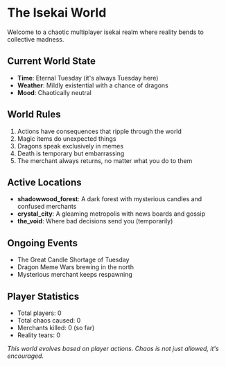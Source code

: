 # The Isekai World

Welcome to a chaotic multiplayer isekai realm where reality bends to collective madness.

## Current World State
- **Time**: Eternal Tuesday (it's always Tuesday here)
- **Weather**: Mildly existential with a chance of dragons
- **Mood**: Chaotically neutral

## World Rules
1. Actions have consequences that ripple through the world
2. Magic items do unexpected things
3. Dragons speak exclusively in memes
4. Death is temporary but embarrassing
5. The merchant always returns, no matter what you do to them

## Active Locations
- **shadowwood_forest**: A dark forest with mysterious candles and confused merchants
- **crystal_city**: A gleaming metropolis with news boards and gossip
- **the_void**: Where bad decisions send you (temporarily)

## Ongoing Events
- The Great Candle Shortage of Tuesday
- Dragon Meme Wars brewing in the north
- Mysterious merchant keeps respawning

## Player Statistics
- Total players: 0
- Total chaos caused: 0
- Merchants killed: 0 (so far)
- Reality tears: 0

*This world evolves based on player actions. Chaos is not just allowed, it's encouraged.*